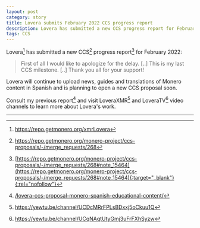 ```yaml
---
layout: post
category: story
title: Lovera submits February 2022 CCS progress report 
description: Lovera has submitted a new CCS progress report for February 2022.
tags: CCS
---
```


Lovera[^0] has submitted a new CCS[^1] progress report[^2] for February 2022:

> First of all I would like to apologize for the delay. [..] This is my last CCS milestone. [..] Thank you all for your support!

Lovera will continue to upload news, guides and translations of Monero content in Spanish and is planning to open a new CCS proposal soon. 

Consult my previous report[^3] and visit LoveraXMR[^4] and LoveraTV[^5] video channels to learn more about Lovera's work.

---

[^0]: https://repo.getmonero.org/xmrLovera
[^1]: https://repo.getmonero.org/monero-project/ccs-proposals/-/merge_requests/268
[^2]: [https://repo.getmonero.org/monero-project/ccs-proposals/-/merge_requests/268#note_15464](https://repo.getmonero.org/monero-project/ccs-proposals/-/merge_requests/268#note_15464){:target="_blank"}{:rel="nofollow"}
[^3]: [/lovera-ccs-proposal-monero-spanish-educational-content/](/lovera-ccs-proposal-monero-spanish-educational-content/)
[^4]: https://yewtu.be/channel/UCDcMRrFPLsBDxxj5oCkuu1Q
[^5]: https://yewtu.be/channel/UCqNAqtUtyGmj3uFrFXhSyzw
